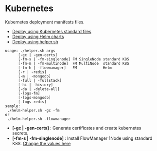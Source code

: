 # Kubernetes

Kubernetes deployment manifests files.

* [Deploy using Kubernetes standard files](standard/)
* [Deploy using Helm charts](helm/)
* [Deploy using helper.sh](/)

```
usage: ./helper.sh args
      [-gc | -gen-certs]
      [-fm-s | -fm-singlenode] FM SingleNode standard K8S
      [-fm-m | -fm-multinode]  FM MultiNode  standard K8S
      [-fm-h | -flowmanager]   FM            Helm
      [-r | -redis]
      [-m | -mongodb]
      [-full | -fullstack]
      [-hi | -history]
      [-da | -delete-all]
      [-logs-fm]
      [-logs-mongodb]
      [-logs-redis]
sample:
 ./helm-helper.sh -gc -fm
or
 ./helm-helper.sh -flowmanager
```
 

 - **[-gc | -gen-certs]** : Generate certificates and create kubernetes secrets.
 - **[-fm-s | -fm-singlenode]** : Install FlowManager 1Node using standard K8S. [Change the values here](standard/singlenode/)


